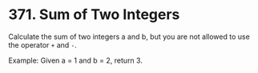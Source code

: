 # 371. Sum of Two Integers

Calculate the sum of two integers a and b, but you are not allowed to use the operator `+` and `-`.

Example:
Given a = 1 and b = 2, return 3.